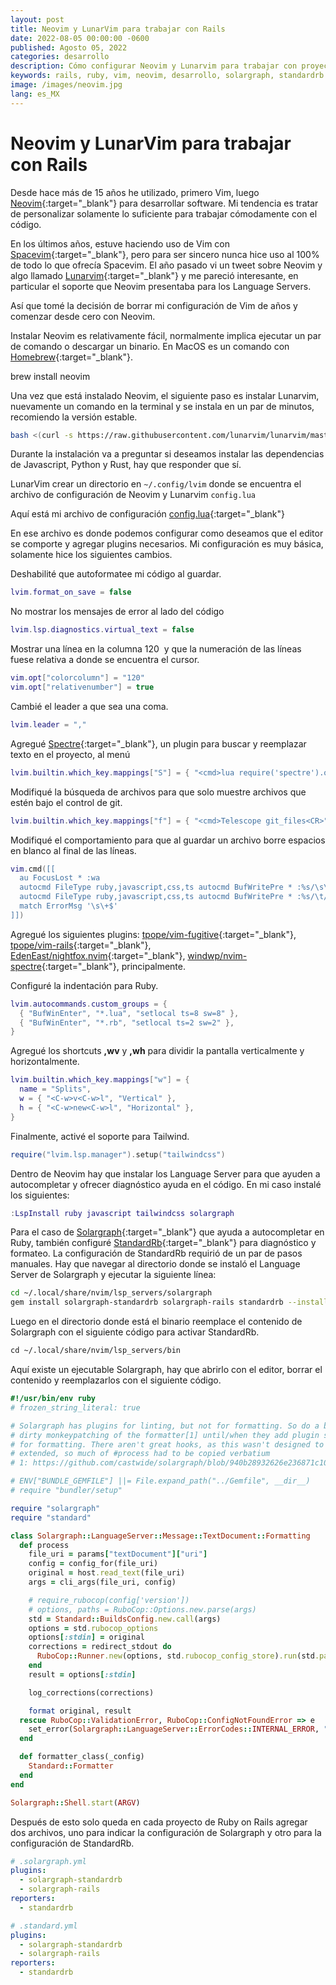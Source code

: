 ```yaml
---
layout: post
title: Neovim y LunarVim para trabajar con Rails
date: 2022-08-05 00:00:00 -0600
published: Agosto 05, 2022
categories: desarrollo
description: Cómo configurar Neovim y Lunarvim para trabajar con proyectos de Ruby on Rails
keywords: rails, ruby, vim, neovim, desarrollo, solargraph, standardrb
image: /images/neovim.jpg
lang: es_MX
---
```


# Neovim y LunarVim para trabajar con Rails

Desde hace más de 15 años he utilizado, primero Vim, luego [Neovim](https://neovim.io){:target="_blank"} para desarrollar software. Mi tendencia es tratar de personalizar solamente lo suficiente para trabajar cómodamente con el código.

En los últimos años, estuve haciendo uso de Vim con [Spacevim](https://spacevim.org){:target="_blank"}, pero para ser sincero nunca hice uso al 100% de todo lo que ofrecía Spacevim. El año pasado vi un tweet sobre Neovim y algo llamado [Lunarvim](https://www.lunarvim.org/#opinionated){:target="_blank"} y me pareció interesante, en particular el soporte que Neovim presentaba para los Language Servers.

Así que tomé la decisión de borrar mi configuración de Vim de años y comenzar desde cero con Neovim.

Instalar Neovim es relativamente fácil, normalmente implica ejecutar un par de comando o descargar un binario. En MacOS es un comando con [Homebrew](https://brew.sh){:target="_blank"}.

brew install neovim

Una vez que está instalado Neovim, el siguiente paso es instalar Lunarvim, nuevamente un comando en la terminal y se instala en un par de minutos, recomiendo la versión estable.

```bash
bash <(curl -s https://raw.githubusercontent.com/lunarvim/lunarvim/master/utils/installer/install.sh)
```

Durante la instalación va a preguntar si deseamos instalar las dependencias de Javascript, Python y Rust, hay que responder que sí. 

LunarVim crear un directorio en `~/.config/lvim` donde se encuentra el archivo de configuración de Neovim y Lunarvim `config.lua`

Aquí está mi archivo de configuración [config.lua](https://gist.github.com/mariochavez/f2547d0b51353eacf203cf1a00fce3e8){:target="_blank"}

En ese archivo es donde podemos configurar como deseamos que el editor se comporte y agregar plugins necesarios. Mi configuración es muy básica, solamente hice los siguientes cambios.

Deshabilité que autoformatee mi código al guardar.

```lua
lvim.format_on_save = false
```

No mostrar los mensajes de error al lado del código

```lua
lvim.lsp.diagnostics.virtual_text = false
```

Mostrar una línea en la columna 120  y que la numeración de las líneas fuese relativa a donde se encuentra el cursor.

```lua
vim.opt["colorcolumn"] = "120"
vim.opt["relativenumber"] = true
```

Cambié el leader a que sea una coma.

```lua
lvim.leader = ","
```

Agregué [Spectre](https://github.com/nvim-pack/nvim-spectre){:target="_blank"}, un plugin para buscar y reemplazar texto en el proyecto, al menú

```lua
lvim.builtin.which_key.mappings["S"] = { "<cmd>lua require('spectre').open()<CR>", "Spectre" }
```

Modifiqué la búsqueda de archivos para que solo muestre archivos que estén bajo el control de git.

```lua
lvim.builtin.which_key.mappings["f"] = { "<cmd>Telescope git_files<CR>", "Find File" }
```

Modifiqué el comportamiento para que al guardar un archivo borre espacios en blanco al final de las líneas.

```lua
vim.cmd([[
  au FocusLost * :wa
  autocmd FileType ruby,javascript,css,ts autocmd BufWritePre * :%s/\s\+$//e
  autocmd FileType ruby,javascript,css,ts autocmd BufWritePre * :%s/\t/  /e
  match ErrorMsg '\s\+$'
]])
```

Agregué los siguientes plugins: [tpope/vim-fugitive](https://github.com/tpope/vim-fugitive){:target="_blank"}, [tpope/vim-rails](https://github.com/tpope/vim-rails){:target="_blank"}, [EdenEast/nightfox.nvim](https://github.com/EdenEast/nightfox.nvim){:target="_blank"}, [windwp/nvim-spectre](https://github.com/nvim-pack/nvim-spectre){:target="_blank"}, principalmente.

Configuré la indentación para Ruby.

```lua
lvim.autocommands.custom_groups = {
  { "BufWinEnter", "*.lua", "setlocal ts=8 sw=8" },
  { "BufWinEnter", "*.rb", "setlocal ts=2 sw=2" },
}
```

Agregué los shortcuts **,wv** y **,wh** para dividir la pantalla verticalmente y horizontalmente.

```lua
lvim.builtin.which_key.mappings["w"] = {
  name = "Splits",
  w = { "<C-w>v<C-w>l", "Vertical" },
  h = { "<C-w>new<C-w>l", "Horizontal" },
}
```

Finalmente, activé el soporte para Tailwind.

```lua
require("lvim.lsp.manager").setup("tailwindcss")
```

Dentro de Neovim hay que instalar los Language Server para que ayuden a autocompletar y ofrecer diagnóstico ayuda en el código. En mi caso instalé los siguientes:

```lua
:LspInstall ruby javascript tailwindcss solargraph
```

Para el caso de [Solargraph](https://solargraph.org){:target="_blank"} que ayuda a autocompletar en Ruby, también configuré [StandardRb](https://github.com/testdouble/standardrb){:target="_blank"} para diagnóstico y formateo. La configuración de StandardRb requirió de un par de pasos manuales. Hay que navegar al directorio donde se instaló el Language Server de Solargraph y ejecutar la siguiente línea:

```bash
cd ~/.local/share/nvim/lsp_servers/solargraph
gem install solargraph-standardrb solargraph-rails standardrb --install-dir .
```

Luego en el directorio donde está el binario reemplace el contenido de Solargraph con el siguiente código para activar StandardRb.

```bash
cd ~/.local/share/nvim/lsp_servers/bin
```

Aquí existe un ejecutable Solargraph, hay que abrirlo con el editor, borrar el contenido y reemplazarlos con el siguiente código.

```ruby
#!/usr/bin/env ruby
# frozen_string_literal: true

# Solargraph has plugins for linting, but not for formatting. So do a bit of
# dirty monkeypatching of the formatter[1] until/when they add plugin support
# for formatting. There aren't great hooks, as this wasn't designed to be
# extended, so much of #process had to be copied verbatium
# 1: https://github.com/castwide/solargraph/blob/940b28932626e236871c10293da5e0f5eacf94c0/lib/solargraph/language_server/message/text_document/formatting.rb

# ENV["BUNDLE_GEMFILE"] ||= File.expand_path("../Gemfile", __dir__)
# require "bundler/setup"

require "solargraph"
require "standard"

class Solargraph::LanguageServer::Message::TextDocument::Formatting
  def process
    file_uri = params["textDocument"]["uri"]
    config = config_for(file_uri)
    original = host.read_text(file_uri)
    args = cli_args(file_uri, config)

    # require_rubocop(config['version'])
    # options, paths = RuboCop::Options.new.parse(args)
    std = Standard::BuildsConfig.new.call(args)
    options = std.rubocop_options
    options[:stdin] = original
    corrections = redirect_stdout do
      RuboCop::Runner.new(options, std.rubocop_config_store).run(std.paths)
    end
    result = options[:stdin]

    log_corrections(corrections)

    format original, result
  rescue RuboCop::ValidationError, RuboCop::ConfigNotFoundError => e
    set_error(Solargraph::LanguageServer::ErrorCodes::INTERNAL_ERROR, "[#{e.class}] #{e.message}")
  end

  def formatter_class(_config)
    Standard::Formatter
  end
end

Solargraph::Shell.start(ARGV)
```

Después de esto solo queda en cada proyecto de Ruby on Rails agregar dos archivos, uno para indicar la configuración de Solargraph y otro para la configuración de StandardRb.

```yaml
# .solargraph.yml
plugins:
  - solargraph-standardrb
  - solargraph-rails
reporters:
  - standardrb
```

```yaml
# .standard.yml
plugins:
  - solargraph-standardrb
  - solargraph-rails
reporters:
  - standardrb
```
